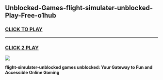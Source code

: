 
## Unblocked-Games-flight-simulater-unblocked-Play-Free-o1hub
<h3>
<a href="https://premium76.site?title=flight-simulater-unblocked&ref=12A">CLICK TO PLAY</a></h3>
<hr>

<h3>
<a href="https://premium76.site?title=flight-simulater-unblocked&ref=12A">CLICK 2 PLAY</a>
  
</h3>

<a href="https://premium76.site?title=flight-simulater-unblocked&ref=12A"><img src="https://clearcache.store/games.png"></a>


**flight-simulater-unblocked games unblocked: Your Gateway to Fun and Accessible Online Gaming**

